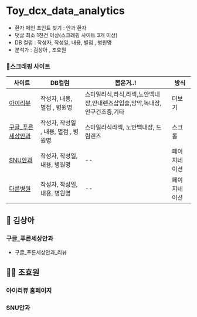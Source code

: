 # Toy_dcx_data_analytics
- 환자 페인 포인트 찾기 : 안과 환자
- 댓글 최소 1천건 이상(스크래핑 사이트 3개 이상)
- DB 컬럼 : 작성자, 작성일, 내용, 별점 , 병원명
- 분석가 : 김상아 , 조효원 

### 📑스크래핑 사이트
| 사이트 | DB컬럼 | 뽑은거..! |방식 | 
| -- | -- | -- | --|
| [아이리뷰](https://xn--oy2b21f01h9lc.com/)  | 작성자, 내용, 별점 , 병원명 | 스마일라식,라식,라섹,노안백내장,안내렌즈삽입술,망막,녹내장,안구건조증,기타 | 더보기 | 
| [구글_푸른세상안과](https://www.google.com/search?q=%ED%91%B8%EB%A5%B8%EC%84%B8%EC%83%81%EC%95%88%EA%B3%BC%EC%9D%B8%EC%B2%9C&sca_esv=564238075&biw=1283&bih=821&tbm=lcl&sxsrf=AB5stBgpa9UHUzKxElUOy8pcmUItR49ZsA%3A1694401294025&ei=DoP-ZNGUAcHb-QaI7oC4BQ&ved=0ahUKEwjR0_LZyKGBAxXBbd4KHQg3AFcQ4dUDCAk&uact=5&oq=%ED%91%B8%EB%A5%B8%EC%84%B8%EC%83%81%EC%95%88%EA%B3%BC%EC%9D%B8%EC%B2%9C&gs_lp=Eg1nd3Mtd2l6LWxvY2FsIhjtkbjrpbjshLjsg4HslYjqs7zsnbjsspwyAhAmMgIQJjICECZIpilQqwlY8iZwCHgAkAECmAFroAGWDaoBBDE3LjK4AQPIAQD4AQHCAgQQIxgnwgIFEAAYgATCAgoQABiABBgUGIcCwgIHEAAYigUYQ8ICBBAAGAPCAgsQABiABBixAxiDAcICBxAAGA0YgASIBgE&sclient=gws-wiz-local#rlfi=hd:;si:17075660981150999360,l,ChjtkbjrpbjshLjsg4HslYjqs7zsnbjsspxI1OflheeAgIAIWi8QABABEAIYABgBGAIYAyIb7ZG466W4IOyEuOyDgSDslYjqs7wg7J247LKcKgIIApIBD29waHRoYWxtb2xvZ2lzdKoBRBABMh8QASIbd-9OFehOaJTc2c2DULaHO3By6LkZqZLWtf1DMh8QAiIb7ZG466W4IOyEuOyDgSDslYjqs7wg7J247LKc;mv:[[37.44377917731903,126.70182128533088],[37.44341922268097,126.70136791466909]])  | 작성자, 작성일 , 내용, 별점 , 병원명 | 스마일라식라섹, 노안백내장, 드림렌즈 |스크롤 | 
| [SNU안과](https://www.snuseoul.com/m/)  | 작성자, 작성일, 내용,  병원명 | -- | 페이지네이션 | 
[다른병원]()  | 작성자, 작성일, 내용,  병원명 | -- | 페이지네이션 | 

## 👩 김상아
### 구글_푸른세상안과
- 구글_푸른세상안과_리뷰


## 👩🏻 조효원
### 아이리뷰 홈페이지 
### SNU안과








